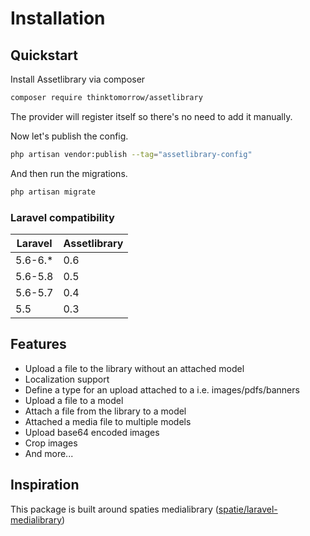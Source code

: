 # Installation

## Quickstart
Install Assetlibrary via composer

```bash
composer require thinktomorrow/assetlibrary
```

The provider will register itself so there's no need to add it manually.

Now let's publish the config.

```bash
php artisan vendor:publish --tag="assetlibrary-config"
```

And then run the migrations.

```bash
php artisan migrate
```

### Laravel compatibility

| Laravel  | Assetlibrary  |
|---|---|
| 5.6-6.*  | 0.6  |
| 5.6-5.8  | 0.5  |
| 5.6-5.7  | 0.4  |
| 5.5  | 0.3  |

## Features
- Upload a file to the library without an attached model
- Localization support
- Define a type for an upload attached to a i.e. images/pdfs/banners 
- Upload a file to a model
- Attach a file from the library to a model
- Attached a media file to multiple models
- Upload base64 encoded images
- Crop images
- And more...

## Inspiration
This package is built around spaties medialibrary 
(<a target="_blank" href="https://github.com/spatie/laravel-medialibrary">spatie/laravel-medialibrary</a>)